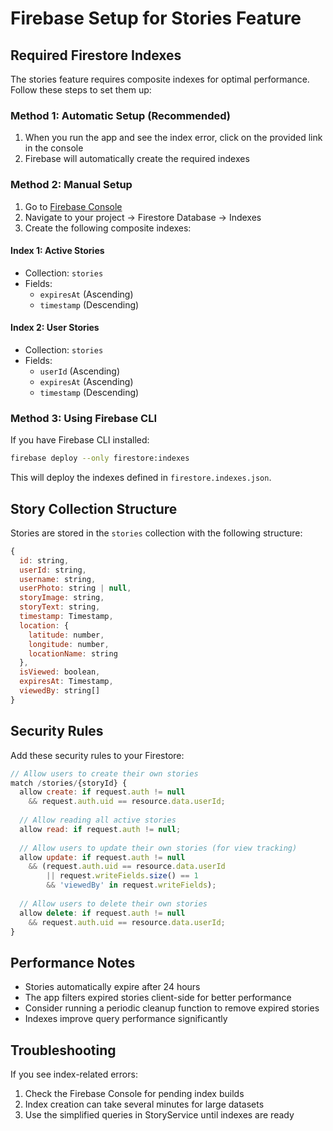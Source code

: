 # Firebase Setup for Stories Feature

## Required Firestore Indexes

The stories feature requires composite indexes for optimal performance. Follow these steps to set them up:

### Method 1: Automatic Setup (Recommended)
1. When you run the app and see the index error, click on the provided link in the console
2. Firebase will automatically create the required indexes

### Method 2: Manual Setup
1. Go to [Firebase Console](https://console.firebase.google.com/)
2. Navigate to your project → Firestore Database → Indexes
3. Create the following composite indexes:

#### Index 1: Active Stories
- Collection: `stories`
- Fields:
  - `expiresAt` (Ascending)
  - `timestamp` (Descending)

#### Index 2: User Stories
- Collection: `stories`
- Fields:
  - `userId` (Ascending)
  - `expiresAt` (Ascending) 
  - `timestamp` (Descending)

### Method 3: Using Firebase CLI
If you have Firebase CLI installed:

```bash
firebase deploy --only firestore:indexes
```

This will deploy the indexes defined in `firestore.indexes.json`.

## Story Collection Structure

Stories are stored in the `stories` collection with the following structure:

```javascript
{
  id: string,
  userId: string,
  username: string,
  userPhoto: string | null,
  storyImage: string,
  storyText: string,
  timestamp: Timestamp,
  location: {
    latitude: number,
    longitude: number,
    locationName: string
  },
  isViewed: boolean,
  expiresAt: Timestamp,
  viewedBy: string[]
}
```

## Security Rules

Add these security rules to your Firestore:

```javascript
// Allow users to create their own stories
match /stories/{storyId} {
  allow create: if request.auth != null 
    && request.auth.uid == resource.data.userId;
  
  // Allow reading all active stories
  allow read: if request.auth != null;
  
  // Allow users to update their own stories (for view tracking)
  allow update: if request.auth != null 
    && (request.auth.uid == resource.data.userId 
        || request.writeFields.size() == 1 
        && 'viewedBy' in request.writeFields);
  
  // Allow users to delete their own stories
  allow delete: if request.auth != null 
    && request.auth.uid == resource.data.userId;
}
```

## Performance Notes

- Stories automatically expire after 24 hours
- The app filters expired stories client-side for better performance
- Consider running a periodic cleanup function to remove expired stories
- Indexes improve query performance significantly

## Troubleshooting

If you see index-related errors:
1. Check the Firebase Console for pending index builds
2. Index creation can take several minutes for large datasets
3. Use the simplified queries in StoryService until indexes are ready
